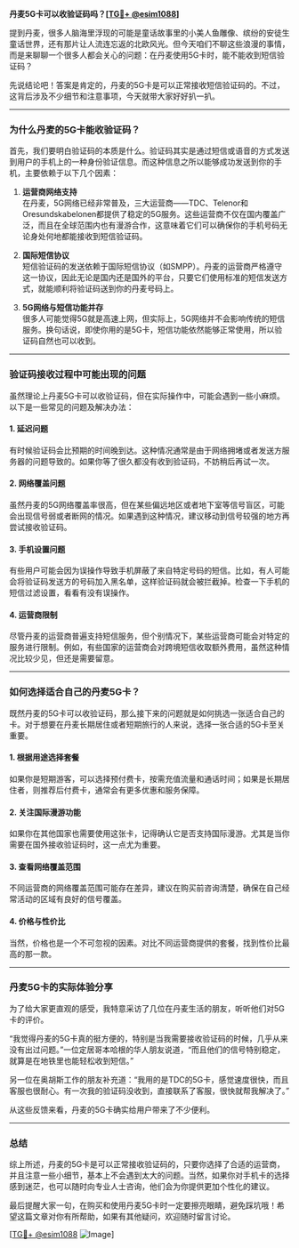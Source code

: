 **丹麦5G卡可以收验证码吗？[[TG💪+ @esim1088](https://t.me/s/esim1088)]**

提到丹麦，很多人脑海里浮现的可能是童话故事里的小美人鱼雕像、缤纷的安徒生童话世界，还有那片让人流连忘返的北欧风光。但今天咱们不聊这些浪漫的事情，而是来聊聊一个很多人都会关心的问题：在丹麦使用5G卡时，能不能收到短信验证码？

先说结论吧！答案是肯定的，丹麦的5G卡是可以正常接收短信验证码的。不过，这背后涉及不少细节和注意事项，今天就带大家好好扒一扒。

---

### 为什么丹麦的5G卡能收验证码？

首先，我们要明白验证码的本质是什么。验证码其实是通过短信或语音的方式发送到用户的手机上的一种身份验证信息。而这种信息之所以能够成功发送到你的手机，主要依赖于以下几个因素：

1. **运营商网络支持**  
   在丹麦，5G网络已经非常普及，三大运营商——TDC、Telenor和Oresundskabelonen都提供了稳定的5G服务。这些运营商不仅在国内覆盖广泛，而且在全球范围内也有漫游合作，这意味着它们可以确保你的手机号码无论身处何地都能接收到短信验证码。

2. **国际短信协议**  
   短信验证码的发送依赖于国际短信协议（如SMPP）。丹麦的运营商严格遵守这一协议，因此无论是国内还是国外的平台，只要它们使用标准的短信发送方式，就能顺利将验证码送到你的丹麦号码上。

3. **5G网络与短信功能并存**  
   很多人可能觉得5G就是高速上网，但实际上，5G网络并不会影响传统的短信服务。换句话说，即使你用的是5G卡，短信功能依然能够正常使用，所以验证码自然也可以收到。

---

### 验证码接收过程中可能出现的问题

虽然理论上丹麦5G卡可以收验证码，但在实际操作中，可能会遇到一些小麻烦。以下是一些常见的问题及解决办法：

#### 1. **延迟问题**
   有时候验证码会比预期的时间晚到达。这种情况通常是由于网络拥堵或者发送方服务器的问题导致的。如果你等了很久都没有收到验证码，不妨稍后再试一次。

#### 2. **网络覆盖问题**
   虽然丹麦的5G网络覆盖率很高，但在某些偏远地区或者地下室等信号盲区，可能会出现信号弱或者断网的情况。如果遇到这种情况，建议移动到信号较强的地方再尝试接收验证码。

#### 3. **手机设置问题**
   有些用户可能会因为误操作导致手机屏蔽了来自特定号码的短信。比如，有人可能会将验证码发送方的号码加入黑名单，这样验证码就会被拦截掉。检查一下手机的短信过滤设置，看看有没有误操作。

#### 4. **运营商限制**
   尽管丹麦的运营商普遍支持短信服务，但个别情况下，某些运营商可能会对特定的服务进行限制。例如，有些国家的运营商会对跨境短信收取额外费用，虽然这种情况比较少见，但还是需要留意。

---

### 如何选择适合自己的丹麦5G卡？

既然丹麦的5G卡可以收验证码，那么接下来的问题就是如何挑选一张适合自己的卡。对于想要在丹麦长期居住或者短期旅行的人来说，选择一张合适的5G卡至关重要。

#### 1. **根据用途选择套餐**
   如果你是短期游客，可以选择预付费卡，按需充值流量和通话时间；如果是长期居住者，则推荐后付费卡，通常会有更多优惠和服务保障。

#### 2. **关注国际漫游功能**
   如果你在其他国家也需要使用这张卡，记得确认它是否支持国际漫游。尤其是当你需要在国外接收验证码时，这一点尤为重要。

#### 3. **查看网络覆盖范围**
   不同运营商的网络覆盖范围可能存在差异，建议在购买前咨询清楚，确保在自己经常活动的区域有良好的信号覆盖。

#### 4. **价格与性价比**
   当然，价格也是一个不可忽视的因素。对比不同运营商提供的套餐，找到性价比最高的那一款。

---

### 丹麦5G卡的实际体验分享

为了给大家更直观的感受，我特意采访了几位在丹麦生活的朋友，听听他们对5G卡的评价。

“我觉得丹麦的5G卡真的挺方便的，特别是当我需要接收验证码的时候，几乎从来没有出过问题。”一位定居哥本哈根的华人朋友说道，“而且他们的信号特别稳定，就算是在地铁里也能轻松收到短信。”

另一位在奥胡斯工作的朋友补充道：“我用的是TDC的5G卡，感觉速度很快，而且客服也很耐心。有一次我的验证码没收到，直接联系了客服，很快就帮我解决了。”

从这些反馈来看，丹麦的5G卡确实给用户带来了不少便利。

---

### 总结

综上所述，丹麦的5G卡是可以正常接收验证码的，只要你选择了合适的运营商，并且注意一些小细节，基本上不会遇到太大的问题。当然，如果你对手机卡的选择感到迷茫，也可以随时向专业人士咨询，他们会为你提供更加个性化的建议。

最后提醒大家一句，在购买和使用丹麦5G卡时一定要擦亮眼睛，避免踩坑哦！希望这篇文章对你有所帮助，如果有其他疑问，欢迎随时留言讨论。

[[TG💪+ @esim1088](https://t.me/s/esim1088) ![Image](https://i.postimg.cc/4NQfJmqS/Snipaste-2025-05-13-00-14-12.png)]